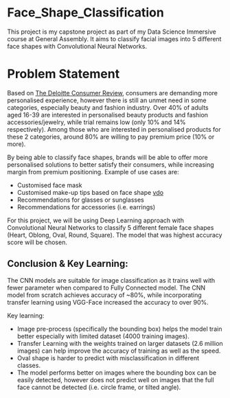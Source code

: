 # Face_Shape_Classification
This project is my capstone project as part of my Data Science Immersive course at General Assembly.  It aims to classify facial images into 5 different face shapes with Convolutional Neural Networks.  

# Problem Statement

Based on [The Deloitte Consumer Review](https://www2.deloitte.com/content/dam/Deloitte/ch/Documents/consumer-business/ch-en-consumer-business-made-to-order-consumer-review.pdf), consumers are demanding more personalised experience, however there is still an unmet need in some categories, especially beauty and fashion industry.  Over 40% of adults aged 16-39 are interested in personalised beauty products and fashion accessories/jewelry, while trial remains low (only 10% and 14% respectively).  Among those who are interested in personalised products for these 2 categories, around 80% are willing to pay premium price (10% or more). 

By being able to classify face shapes, brands will be able to offer more personalised solutions to better satisfy their consumers, while increasing margin from premium positioning.  Example of use cases are:
- Customised face mask 
- Customised make-up tips based on face shape [vdo](https://www.youtube.com/watch?v=ZeJP_2IM-2Q)
- Recommendations for glasses or sunglasses
- Recommendations for accessories (i.e. earrings)

For this project, we will be using Deep Learning approach with Convolutional Neural Networks to classify 5 different female face shapes (Heart, Oblong, Oval, Round, Square).  The model that was highest accuracy score will be chosen.

## Conclusion & Key Learning:

The CNN models are suitable for image classification as it trains well with fewer parameter when compared to Fully Connected model.  The CNN model from scratch achieves accuracy of ~80%, while incorporating transfer learning using VGG-Face increased the accuracy to over 90%. 

Key learning:
- Image pre-process (specifically the bounding box) helps the model train better especially with limited dataset (4000 training images).
- Transfer Learning with the weights trained on larger datasets (2.6 million images) can help improve the accuracy of training as well as the speed.  
- Oval shape is harder to predict with misclassification in different classes.  
- The model performs better on images where the bounding box can be easily detected, however does not predict well on images that the full face cannot be detected (i.e. circle frame, or tilted angle).  



